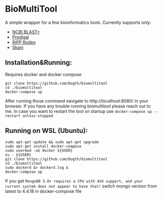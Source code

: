 # BioMultiTool
A simple wrapper for a few bioinformatics tools.
Currently supports only:
- [NCBI BLAST+](https://blast.ncbi.nlm.nih.gov/Blast.cgi)
- [Prodigal](https://github.com/hyattpd/Prodigal)
- [RiPP Rodeo](https://www.ripp.rodeo/)
- [Skani](https://github.com/bluenote-1577/skani)

## Installation&Running: 
Requires docker and docker compose

    git clone https://github.com/Dogth/biomultitool
    cd ./biomultitool
    docker-compose up

After running those command navigate to http://localhost:8080/ in your browser.
If you have any trouble running biomultitool please reach out to me.
In case you want to restart the tool on startup use ```docker-compose up --restart unless-stopped```

## Running on WSL (Ubuntu):
    
    sudo apt-get update && sudo apt-get upgrade
    sudo apt-get install docker-compose
    sudo usermod -aG docker ${USER}
    su - ${USER}
    git clone https://github.com/Dogth/biomultitool
    cd ./biomultitool
    sudo dockerd &> dockerd.log &
    docker-compose up
 If you get ```MongoDB 5.0+ requires a CPU with AVX support, and your current system does not appear to have that!``` switch mongo version from latest to 4.4.18 in docker-compose file
